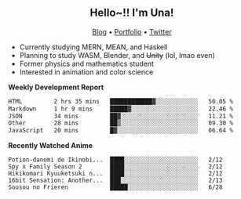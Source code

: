 <h2 align="center">
  Hello~!! I'm Una!
</h2>

<p align="center">
  <a href="https://anarchy.website/">Blog</a> &bull;
  <a href="https://una-ada.github.io/">Portfolio</a> &bull;
  <a href="https://twitter.com/xn__z7x">Twitter</a>
</p>

- Currently studying MERN, MEAN, and Haskell
- Planning to study WASM, Blender, and ~~Unity~~ (lol, lmao even)
- Former physics and mathematics student
- Interested in animation and color science

**Weekly Development Report**

<!--START_SECTION:waka-->

```txt
HTML         2 hrs 35 mins   ████████████▓░░░░░░░░░░░░   50.05 %
Markdown     1 hr 9 mins     █████▓░░░░░░░░░░░░░░░░░░░   22.46 %
JSON         34 mins         ██▓░░░░░░░░░░░░░░░░░░░░░░   11.21 %
Other        28 mins         ██▒░░░░░░░░░░░░░░░░░░░░░░   09.30 %
JavaScript   20 mins         █▓░░░░░░░░░░░░░░░░░░░░░░░   06.64 %
```

<!--END_SECTION:waka-->

**Recently Watched Anime**

<!-- RECENT-ANIME:START -->

    Potion-danomi de Ikinobi...  ████░░░░░░░░░░░░░░░░░░░░░   2/12
    Spy x Family Season 2        ████░░░░░░░░░░░░░░░░░░░░░   2/12
    Hikikomari Kyuuketsuki n...  ████░░░░░░░░░░░░░░░░░░░░░   2/12
    16bit Sensation: Another...  ███░░░░░░░░░░░░░░░░░░░░░░   2/13
    Sousou no Frieren            █████░░░░░░░░░░░░░░░░░░░░   6/28
<!-- RECENT-ANIME:END -->
